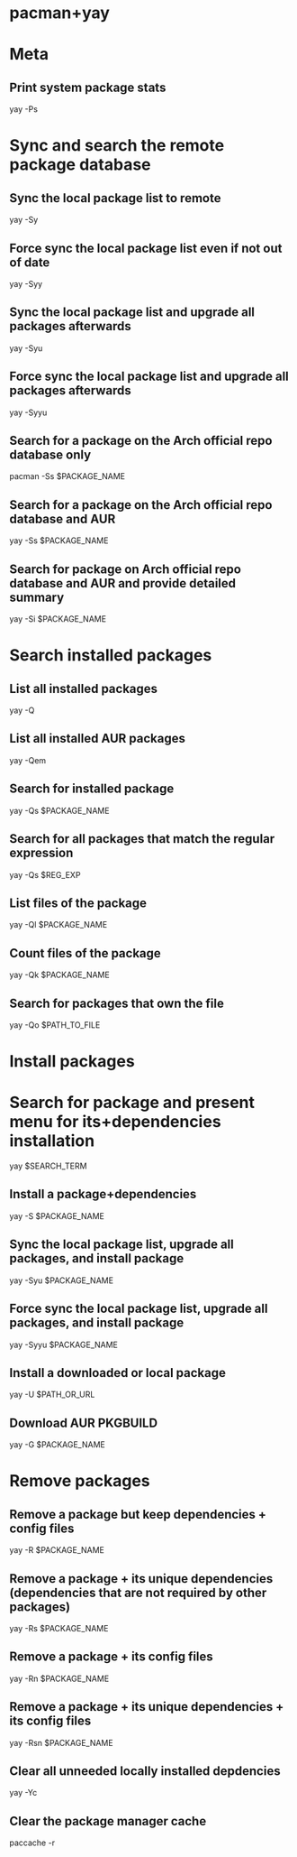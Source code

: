 # pacman+yay

# Meta
## Print system package stats
yay -Ps

# Sync and search the remote package database
## Sync the local package list to remote
yay -Sy

## Force sync the local package list even if not out of date
yay -Syy

## Sync the local package list and upgrade all packages afterwards
yay -Syu

## Force sync the local package list and upgrade all packages afterwards
yay -Syyu

## Search for a package on the Arch official repo database only
pacman -Ss $PACKAGE_NAME

## Search for a package on the Arch official repo database and AUR
yay -Ss $PACKAGE_NAME

## Search for package on Arch official repo database and AUR and provide detailed summary
yay -Si $PACKAGE_NAME

# Search installed packages
## List all installed packages
yay -Q

## List all installed AUR packages
yay -Qem

## Search for installed package
yay -Qs $PACKAGE_NAME

## Search for all packages that match the regular expression
yay -Qs $REG_EXP

## List files of the package
yay -Ql $PACKAGE_NAME

## Count files of the package
yay -Qk $PACKAGE_NAME

## Search for packages that own the file
yay -Qo $PATH_TO_FILE

# Install packages
# Search for package and present menu for its+dependencies installation
yay $SEARCH_TERM

## Install a package+dependencies
yay -S $PACKAGE_NAME

## Sync the local package list, upgrade all packages, and install package
yay -Syu $PACKAGE_NAME

## Force sync the local package list, upgrade all packages, and install package
yay -Syyu $PACKAGE_NAME

## Install a downloaded or local package
yay -U $PATH_OR_URL

## Download AUR PKGBUILD
yay -G $PACKAGE_NAME

# Remove packages
## Remove a package but keep dependencies + config files
yay -R $PACKAGE_NAME

## Remove a package + its unique dependencies (dependencies that are not required by other packages)
yay -Rs $PACKAGE_NAME

## Remove a package + its config files
yay -Rn $PACKAGE_NAME

## Remove a package + its unique dependencies + its config files
yay -Rsn $PACKAGE_NAME

## Clear all unneeded locally installed depdencies
yay -Yc

## Clear the package manager cache
paccache -r

